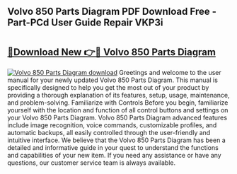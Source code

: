 ## Volvo 850 Parts Diagram PDF Download Free - Part-PCd User Guide Repair VKP3i

# <h2><a href="http://dfolkc.blite.top/?on=Volvo+850+Parts+Diagram">🔗Download New 👉🔴 Volvo 850 Parts Diagram</a></h2>

[![Volvo 850 Parts Diagram download](https://i.imgur.com/lujVjoI.png)](http://dfolkc.blite.top/?on=Volvo+850+Parts+Diagram)
Greetings and welcome to the user manual for your newly updated Volvo 850 Parts Diagram. This manual is specifically designed to help you get the most out of your product by providing a thorough explanation of its features, setup, usage, maintenance, and problem-solving. Familiarize with Controls Before you begin, familiarize yourself with the location and function of all control buttons and settings on your Volvo 850 Parts Diagram. Volvo 850 Parts Diagram advanced features include image recognition, voice commands, customizable profiles, and automatic backups, all easily controlled through the user-friendly and intuitive interface. We believe that the Volvo 850 Parts Diagram has been a detailed and informative guide in your quest to understand the functions and capabilities of your new item. If you need any assistance or have any questions, our customer service team is always available.
